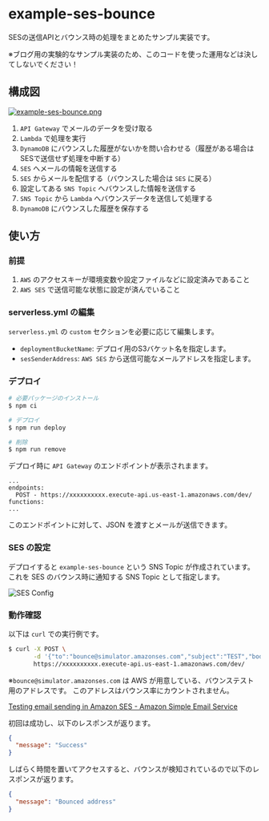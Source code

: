 # example-ses-bounce

SESの送信APIとバウンス時の処理をまとめたサンプル実装です。

※ブログ用の実験的なサンプル実装のため、このコードを使った運用などは決してしないでください！

## 構成図

[![example-ses-bounce.png](https://i.gyazo.com/f02ba512d46d49f2d64442da4bfb4ea7.png)](https://app.cloudcraft.co/view/bc7ea2ca-56e2-4c8f-9843-b133e1a1ccc0?key=glv7fZrg2BKmykYywxwZdw)

1. `API Gateway` でメールのデータを受け取る
2. `Lambda` で処理を実行
3. `DynamoDB` にバウンスした履歴がないかを問い合わせる（履歴がある場合はSESで送信せず処理を中断する）
4. `SES` へメールの情報を送信する
5. `SES` からメールを配信する（バウンスした場合は `SES` に戻る）
6. 設定してある `SNS Topic` へバウンスした情報を送信する
7. `SNS Topic` から `Lambda` へバウンスデータを送信して処理する
8. `DynamoDB` にバウンスした履歴を保存する

## 使い方

### 前提

1. `AWS` のアクセスキーが環境変数や設定ファイルなどに設定済みであること
2. `AWS SES` で送信可能な状態に設定が済んでいること

### serverless.yml の編集

`serverless.yml` の `custom` セクションを必要に応じて編集します。

- `deploymentBucketName`: デプロイ用のS3バケット名を指定します。
- `sesSenderAddress`: `AWS SES` から送信可能なメールアドレスを指定します。

### デプロイ

```bash
# 必要パッケージのインストール
$ npm ci

# デプロイ
$ npm run deploy

# 削除
$ npm run remove
```

デプロイ時に `API Gateway` のエンドポイントが表示されまます。

```text
...
endpoints:
  POST - https://xxxxxxxxxx.execute-api.us-east-1.amazonaws.com/dev/
functions:
...
```

このエンドポイントに対して、JSON を渡すとメールが送信できます。

### SES の設定

デプロイすると `example-ses-bounce` という SNS Topic が作成されています。
これを SES のバウンス時に通知する SNS Topic として指定します。

![SES Config](https://i.gyazo.com/2d509cf45cd93925790ca65d17c6cf70.png)

### 動作確認

以下は `curl` での実行例です。

```bash
$ curl -X POST \
       -d '{"to":"bounce@simulator.amazonses.com","subject":"TEST","body":"test mail."}' \
       https://xxxxxxxxxx.execute-api.us-east-1.amazonaws.com/dev/
```

※`bounce@simulator.amazonses.com` は AWS が用意している、バウンステスト用のアドレスです。
このアドレスはバウンス率にカウントされません。

[Testing email sending in Amazon SES - Amazon Simple Email Service](https://docs.aws.amazon.com/ja_jp/ses/latest/DeveloperGuide/send-email-simulator.html)

初回は成功し、以下のレスポンスが返ります。

```json
{
  "message": "Success"
}
```

しばらく時間を置いてアクセスすると、バウンスが検知されているので以下のレスポンスが返ります。

```json
{
  "message": "Bounced address"
}
```
